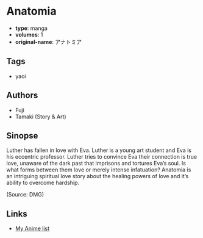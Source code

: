 # Anatomia

-   **type**: manga
-   **volumes**: 1
-   **original-name**: アナトミア

## Tags

-   yaoi

## Authors

-   Fuji
-   Tamaki (Story & Art)

## Sinopse

Luther has fallen in love with Eva. Luther is a young art student and Eva is his eccentric professor. Luther tries to convince Eva their connection is true love, unaware of the dark past that imprisons and tortures Eva’s soul. Is what forms between them love or merely intense infatuation? Anatomia is an intriguing spiritual love story about the healing powers of love and it’s ability to overcome hardship.

(Source: DMG)

## Links

-   [My Anime list](https://myanimelist.net/manga/44901/Anatomia)
